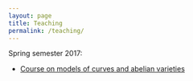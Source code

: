 ```yaml
---
layout: page
title: Teaching
permalink: /teaching/
---
```


Spring semester 2017:

* [Course on models of curves and abelian varieties](https://simon-pepin.github.io/teaching/models_FS17.html)
